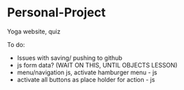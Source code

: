 # Personal-Project

Yoga website, quiz

To do:

- Issues with saving/ pushing to github
- js form data? (WAIT ON THIS, UNTIL OBJECTS LESSON)
- menu/navigation js, activate hamburger menu - js
- activate all buttons as place holder for action - js


